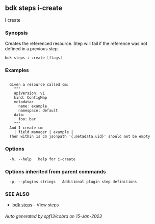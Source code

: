 ## bdk steps i-create

I create <reference>

### Synopsis

Creates the referenced resource. Step will fail if the reference was not defined in a previous step.

```
bdk steps i-create [flags]
```

### Examples

```
  
  Given a resource called cm:
    """
    apiVersion: v1
    kind: ConfigMap
    metadata:
      name: example
      namespace: default
    data:
      foo: bar
    """
  And I create cm
    | field manager | example |
  Then within 1s cm jsonpath '{.metadata.uid}' should not be empty

```

### Options

```
  -h, --help   help for i-create
```

### Options inherited from parent commands

```
  -p, --plugins strings   Additional plugin step definitions
```

### SEE ALSO

* [bdk steps](bdk_steps.md)	 - View steps

###### Auto generated by spf13/cobra on 15-Jan-2023
